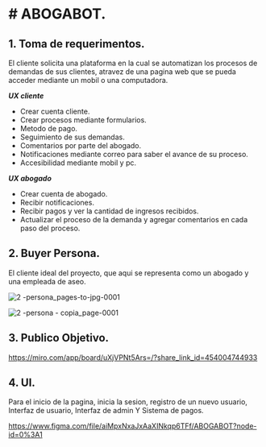 # # ABOGABOT.

## **1. Toma de requerimentos.**
El cliente solicita una plataforma en la cual se automatizan los procesos de demandas de sus clientes, atravez de una pagina web que se pueda acceder mediante un mobil o una computadora.

***UX cliente***
- Crear cuenta cliente.
- Crear procesos mediante formularios.
- Metodo de pago.
- Seguimiento de sus demandas.
- Comentarios por parte del abogado.
- Notificaciones mediante correo para saber el avance de su proceso.
- Accesibilidad mediante mobil y pc.

***UX abogado***
- Crear cuenta de abogado.
- Recibir notificaciones.
- Recibir pagos y ver la cantidad de ingresos recibidos.
- Actualizar el proceso de la demanda y agregar comentarios en cada paso del proceso.



## **2. Buyer Persona.**
El cliente ideal del proyecto, que aqui se representa como un abogado y una empleada de aseo.

![2 -persona_pages-to-jpg-0001](https://user-images.githubusercontent.com/90350471/196809075-104baa76-2e56-4455-b65d-e6b8010b4cfa.jpg)

![2 -persona - copia_page-0001](https://user-images.githubusercontent.com/90350471/196809088-7d892910-a050-421d-b1f4-a78d6d6bd459.jpg)


## **3. Publico Objetivo.**

https://miro.com/app/board/uXjVPNt5Ars=/?share_link_id=454004744933

## **4. UI.**

Para el inicio de la pagina, inicia la sesion, registro de un nuevo usuario, Interfaz de usuario, Interfaz de admin Y Sistema de pagos.

https://www.figma.com/file/aiMpxNxaJxAaXINkqp6TFf/ABOGABOT?node-id=0%3A1



